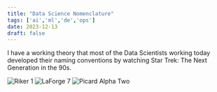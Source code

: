 ```yaml
---
title: "Data Science Nomenclature"
tags: ['ai','ml','de','ops']
date: 2023-12-13
draft: false
---
```


I have a working theory that most of the Data Scientists
working today developed their naming conventions by watching
Star Trek: The Next Generation in the 90s.

![Riker 1](/images/riker2.jpg)
![LaForge 7](/images/laforge7.jpg)
![Picard Alpha Two](/images/picardalphatwo.jpg)

